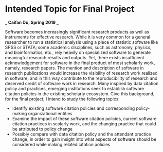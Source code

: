 # Intended Topic for Final Project
**_ Caifan Du, Spring 2019 _**

Software becomes increasingly significant research products as well as instruments for effective research. While it is very common for a general researcher to run a statistical analysis using a piece of statistic software like SPSS or STATA; some academic disciplines, such as astronomy, physics, and bioinformatics, etc., rely heavily on specialized software to generate meaningful research results and outputs. Yet, there exists insufficient acknowledgement for software in the final product of most scholarly work, namely, research papers. The mention and description of software in research publications would increase the visibility of research work realized in software; and in this way contribute to the reproducibility of research and deserved credit of software work in research. Many inspired by data citation policy and practices, emerging institutions seek to establish software citation policies in the existing scholarly ecosystem. Give this background, for the final project, I intend to study the following topics:

* Identify existing software citation policies and corresponding policy-making organizational entities
* Examine the impact of these software citation policies, current software citation practices in scolarly work, and the changing practice that could be attributed to policy change
* Possibly compare with data citation policy and the attendant practice change, in order to gain insight into what aspects of software should be considered while making related citation policies
